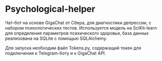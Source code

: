 # Psychological-helper

Чат-бот на основе GigaChat от Сбера, для диагностики депрессии, с набором психологических тестов.
Используется модель на SciKit-learn для определения параметров психического здоровья, база данных реализована на SQLite с помощью SQLAlchemy.

Для запуска необходим файл Tokens.py, содержащий токен для подключения к Telegram-боту и к GigaChat API.